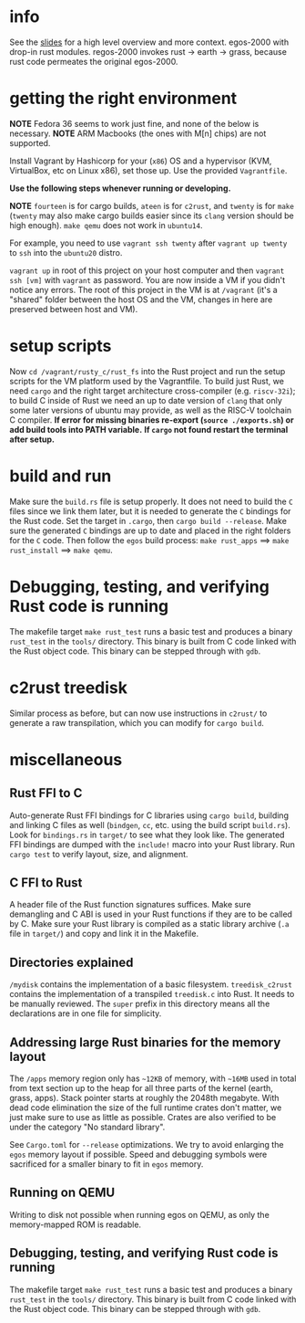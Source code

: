 # info
See the [slides](https://docs.google.com/presentation/d/10hhuhs7llfoi1PVC1HcoEz6FisEelULdneU84EUE_8o/edit?usp=sharing) for a high level overview and more context. egos-2000 with drop-in rust modules. regos-2000 invokes rust -> earth -> grass, because rust code permeates the original egos-2000.

# getting the right environment
**NOTE** Fedora 36 seems to work just fine, and none of the below is necessary.
**NOTE** ARM Macbooks (the ones with M[n] chips) are not supported.

Install Vagrant by Hashicorp for your (`x86`) OS and a hypervisor (KVM, VirtualBox, etc on Linux x86), set those up. Use the provided `Vagrantfile`.

**Use the following steps whenever running or developing.**  

**NOTE** `fourteen` is for cargo builds, `ateen` is for `c2rust`, and `twenty` is for `make` (`twenty` may also make cargo builds easier since its `clang` version should be high enough). `make qemu` does not work in `ubuntu14`. 

For example, you need to use `vagrant ssh twenty` after `vagrant up twenty` to `ssh` into the `ubuntu20` distro.

`vagrant up` in root of this project on your host computer and then `vagrant ssh [vm]` with `vagrant` as password. You are now inside a VM if you didn't notice any errors. The root of this project in the VM is at `/vagrant` (it's a "shared" folder between the host OS and the VM, changes in here are preserved between host and VM). 

# setup scripts
Now `cd /vagrant/rusty_c/rust_fs` into the Rust project and run the setup scripts for the VM platform used by the Vagrantfile. To build just Rust, we need `cargo` and the right target architecture cross-compiler (e.g. `riscv-32i`); to build C inside of Rust we need an up to date version of `clang` that only some later versions of ubuntu may provide, as well as the RISC-V toolchain C compiler.
**If error for missing binaries re-export (`source ./exports.sh`) or add build tools into PATH variable.**
**If `cargo` not found restart the terminal after setup.**

# build and run 
Make sure the `build.rs` file is setup properly. It does not need to build the `C` files since we link them later, but it is needed to generate the `C` bindings for the Rust code. Set the target in `.cargo`, then `cargo build --release`. Make sure the generated `C` bindings are up to date and placed in the right folders for the `C` code. Then follow the `egos` build process: `make rust_apps` ==> `make rust_install` ==> `make qemu`. 

# Debugging, testing, and verifying Rust code is running
The makefile target `make rust_test` runs a basic test and produces a binary `rust_test` in the `tools/` directory. This binary is built from C code linked with the Rust object code. This binary can be stepped through with `gdb`.

# c2rust treedisk
Similar process as before, but can now use instructions in `c2rust/` to generate a raw transpilation, which you can modify for `cargo build`.

# miscellaneous
## Rust FFI to C
Auto-generate Rust FFI bindings for C libraries using `cargo build`, building and linking C files as well (`bindgen`, `cc`, etc. using the build script `build.rs`). Look for `bindings.rs` in `target/` to see what they look like. The generated FFI bindings are dumped with the `include!` macro into your Rust library. Run `cargo test` to verify layout, size, and alignment. 

## C FFI to Rust
A header file of the Rust function signatures suffices. Make sure demangling and C ABI is used in your Rust functions if they are to be called by C. Make sure your Rust library is compiled as a static library archive (`.a` file in `target/`) and copy and link it in the Makefile.

## Directories explained
`/mydisk` contains the implementation of a basic filesystem. `treedisk_c2rust` contains the implementation of a transpiled `treedisk.c` into Rust. It needs to be manually reviewed. The `super` prefix in this directory means all the declarations are in one file for simplicity.

## Addressing large Rust binaries for the memory layout
The `/apps` memory region only has `~12KB` of memory, with `~16MB` used in total from text section up to the heap for all three parts of the kernel (earth, grass, apps). Stack pointer starts at roughly the 2048th megabyte. With dead code elimination the size of the full runtime crates don't matter, we just make sure to use as little as possible. Crates are also verified to be under the category "No standard library".

See `Cargo.toml` for `--release` optimizations. We try to avoid enlarging the `egos` memory layout if possible. Speed and debugging symbols were sacrificed for a smaller binary to fit in `egos` memory.

## Running on QEMU
Writing to disk not possible when running egos on QEMU, as only the memory-mapped ROM is readable.

## Debugging, testing, and verifying Rust code is running
The makefile target `make rust_test` runs a basic test and produces a binary `rust_test` in the `tools/` directory. This binary is built from C code linked with the Rust object code. This binary can be stepped through with `gdb`.
